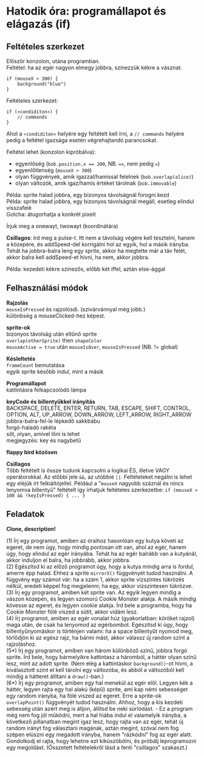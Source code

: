 # Hatodik óra: programállapot és elágazás (if)

## Feltételes szerkezet

Először konzolon, utána programban.  
Feltétel: ha az egér nagyon elmegy jobbra, színezzük kékre a vásznat.  
```
if (mouseX > 300) {
	background("blue")
}
```


Feltételes szerkezet:  
```
if («condiditon») {
	// commands
}
```
Ahol a `«condiditon»` helyére egy feltételt kell írni, a `// commands` helyére pedig a feltétel igazsága esetén végrehajtandó parancsokat.  

Feltétel lehet (konzolon kipróbálva):  
- egyenlőség (`bob.position.x == 200`, NB. `==`, nem pedig `=`)  
- egyenlőtlenség (`mouseX > 300`)  
- olyan függvények, amik igazzal/hamissal felelnek (`bob.overlap(alice)`)  
- olyan változók, amik igaz/hamis értéket tárolnak (`bob.immovable`)  

Példa: sprite halad jobbra, egy bizonyos távolságnál forogni kezd  
Példa: sprite halad jobbra, egy bizonyos távolságnál megáll, esetleg elindul visszafelé  
Gotcha: átugorhatja a konkrét pixelt  

Írjuk meg a onewayt, twowayt (koordinátára)  

__Csillagos__: írd meg a pulse-t. Itt nem a távolság végére kell tesztelni, hanem a közepére, és addSpeed-del korrigálni hol az egyik, hol a másik irányba. Tehát ha jobbra-balra leng egy sprite, akkor ha megtette már a táv felét, akkor balra kell addSpeed-et hívni, ha nem, akkor jobbra.  

Példa: kezedeti kékre színezős, előbb két iffel, aztán else-ággal  

## Felhasználási módok

__Rajzolás__  
`mouseIsPressed` és rajzolósdi. (szivárvánnyal még jobb.)  
különbség a mouseClicked-hez képest.  

__sprite-ok__  
bizonyos távolság után eltűnő sprite  
`overlap(otherSprite)` then `shapeColor`  
`mouseActive = true` után `mouseIsOver`, `mouseIsPressed` (NB. != global)  

__Késleltetés__  
`frameCount` bemutatása  
egyik sprite később indul, mint a másik  

__Programállapot__  
kattintásra felkapcsolódó lámpa  

__keyCode és billentyűkkel irányítás__  
BACKSPACE, DELETE, ENTER, RETURN, TAB, ESCAPE, SHIFT, CONTROL, OPTION, ALT, UP_ARROW, DOWN_ARROW, LEFT_ARROW, RIGHT_ARROW  
jobbra-balra-fel-le lépkedő sakkbábu  
forgó-haladó rakéta  
sőt, olyan, amivel lőni is lehet  
megjegyzés: key és nagybetű  

__flappy bird közösen__  

__Csillagos__  
Több feltételt is össze tudunk kapcsolni a logikai ÉS, illetve VAGY operátorokkal. Az előbbi jele `&&`, az utóbbié `||`. Feltételeket negálni is lehet egy eléjük írt felkiáltójellel. Például a "`mouseX` nagyobb száznál és nincs lenyomva billentyű" feltételt így írhatjuk feltételes szerkezetbe: `if (mouseX > 100 && !keyIsPressed) { ... }`  

## Feladatok  

__Clone, description!__  

(1) Írj egy programot, amiben az óraihoz hasonlóan egy kutya követi az egeret, de nem úgy, hogy mindig pontosan ott van, ahol az egér, hanem úgy, hogy elindul az egér irányába. Tehát ha az egér balrább van a kutyánál, akkor induljon el balra, ha jobbrább, akkor jobbra.  
(2) Egészítsd ki az előző programot úgy, hogy a kutya mindig arra is fordul, amerre épp halad. Ehhez a sprite `mirrorX()` függvényét tudod használni. A függvény egy számot vár: ha a szám 1, akkor sprite vízszintes tükrözés nélkül, eredeti képpel fog megjelenni; ha egy, akkor vízszintesen tükrözve.  
(3) Írj egy programot, amiben két sprite van. Az egyik legyen mindig a vászon közepén, és legyen szomorú Cookie Monster alakja. A másik mindig kövesse az egeret, és legyen cookie alakja. Írd bele a programba, hogy ha Cookie Monster fölé viszed a sütit, akkor vidám lesz.  
(4) Írj programot, amiben az egér vonalat húz (gyakorlatban: köröket rajzol) maga után, de csak ha lenyomod az egérbombot. Egészítsd ki úgy, hogy billentyűnyomáskor is történjen valami: ha a space billentyűt nyomod meg, törlődjön ki az egész rajz, ha bármi mást, akkor válassz új random színt a rajzoláshoz.  
(5\*) Írj egy programot, amiben van három különböző színű, jobbra forgó sprite. Írd bele, hogy bármelyikre kattintasz a háromból, a háttér olyan színű lesz, mint az adott sprite. (Nem elég a kattintáskor `background()`-ot hívni, a kiválasztott színt el kell tárolni egy változóba, és abból a változóból kell mindig a hátteret állítani a `draw()`-ban.)  
(6\*) Írj egy programot, amiben egy hal menekül az egér elől. Legyen kék a háttér, legyen rajta egy hal alakú (képű) sprite, ami kap némi sebességet egy random irányba, ha fölé viszed az egeret. Erre a sprite-ok `overlapPoint()` függvényét tudod használni. Ahhoz, hogy a kis kezdeti sebesség után azért meg is álljon, állítsd be neki súrlódást. - Ez a program még nem fog jól működni, mert a hal hiába indul el valamelyik irányba, a következő pillanatban megint igaz lesz, hogy rajta van az egér, tehát új random irányt fog választani magának, aztán megint, szóval nem fog szépen elúszni egy megadott irányba, hanem "rázkódni" fog az egér alatt. Gondolkodj el rajta, hogy lehetne ezt kiküszöbölni, és próbálj leprogramozni egy megoldást. (Összetett feltételekről lásd a fenti "csillagos" szakaszt.)  
